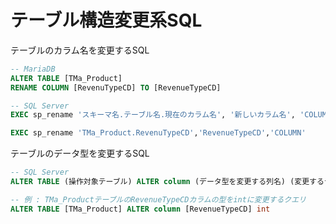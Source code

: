 # テーブル構造変更系SQL

テーブルのカラム名を変更するSQL

```SQL
-- MariaDB
ALTER TABLE [TMa_Product]
RENAME COLUMN [RevenuTypeCD] TO [RevenueTypeCD]

-- SQL Server
EXEC sp_rename 'スキーマ名.テーブル名.現在のカラム名', '新しいカラム名', 'COLUMN';

EXEC sp_rename 'TMa_Product.RevenuTypeCD','RevenueTypeCD','COLUMN'
```

テーブルのデータ型を変更するSQL

```SQL
-- SQL Server
ALTER TABLE (操作対象テーブル) ALTER column (データ型を変更する列名) (変更するデータ型)

-- 例 : TMa_ProductテーブルのRevenueTypeCDカラムの型をintに変更するクエリ
ALTER TABLE [TMa_Product] ALTER column [RevenueTypeCD] int
```
